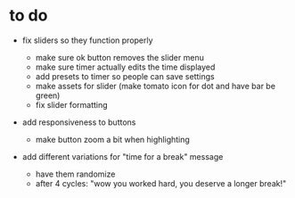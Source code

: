 # to do

- fix sliders so they function properly
    - make sure ok button removes the slider menu
    - make sure timer actually edits the time displayed
    - add presets to timer so people can save settings
    - make assets for slider (make tomato icon for dot and have bar be green)
    - fix slider formatting

- add responsiveness to buttons
    - make button zoom a bit when highlighting 

- add different variations for "time for a break" message
    - have them randomize
    - after 4 cycles: "wow you worked hard, you deserve a longer break!"